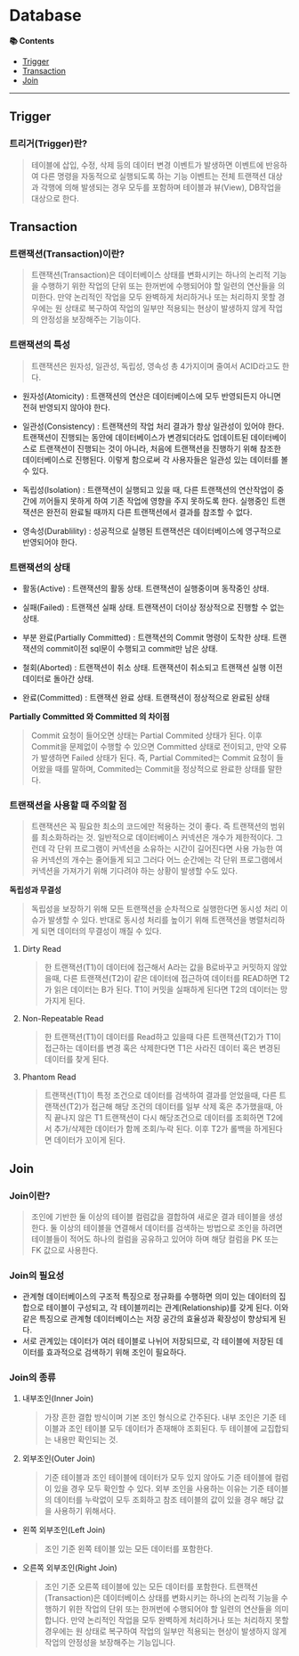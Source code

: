 # Database

**📚 Contents**

- [Trigger](#Trigger)
- [Transaction](#Transaction)
- [Join](#Join)

---

## Trigger

### 트리거(Trigger)란?

> 테이블에 삽입, 수정, 삭제 등의 데이터 변경 이벤트가 발생하면 이벤트에 반응하여 다른 명령을 자동적으로 실행되도록 하는 기능
> 이벤트는 전체 트랜잭션 대상과 각행에 의해 발생되는 경우 모두를 포함하며 테이블과 뷰(View), DB작업을 대상으로 한다.

## Transaction

### 트랜잭션(Transaction)이란?

> 트랜잭션(Transaction)은 데이터베이스 상태를 변화시키는 하나의 논리적 기능을 수행하기 위한 작업의 단위 또는 한꺼번에 수행되어야 할 일련의 연산들을 의미한다.
> 만약 논리적인 작업을 모두 완벽하게 처리하거나 또는 처리하지 못할 경우에는 원 상태로 복구하여 작업의 일부만 적용되는 현상이 발생하지 않게 작업의 안정성을 보장해주는 기능이다.

### 트랜잭션의 특성

> 트랜잭션은 원자성, 일관성, 독립성, 영속성 총 4가지이며 줄여서 ACID라고도 한다.

- 원자성(Atomicity)
  : 트랜잭션의 연산은 데이터베이스에 모두 반영되든지 아니면 전혀 반영되지 않아야 한다.

- 일관성(Consistency)
  : 트랜잭션의 작업 처리 결과가 항상 일관성이 있어야 한다. 트랜잭션이 진행되는 동안에 데이터베이스가 변경되더라도 업데이트된 데이터베이스로 트랜잭션이 진행되는 것이 아니라, 처음에 트랜잭션을 진행하기 위해 참조한 데이터베이스로 진행된다. 이렇게 함으로써 각 사용자들은 일관성 있는 데이터를 볼 수 있다.

- 독립성(Isolation)
  : 트랜잭션이 실행되고 있을 때, 다른 트랜잭션의 연산작업이 중간에 끼어들지 못하게 하여 기존 작업에 영향을 주지 못하도록 한다. 실행중인 트랜잭션은 완전히 완료될 때까지 다른 트랜잭션에서 결과를 참조할 수 없다.

- 영속성(Durablility)
  : 성공적으로 실행된 트랜잭션은 데이터베이스에 영구적으로 반영되어야 한다.

### 트랜잭션의 상태

- 활동(Active)
  : 트랜잭션의 활동 상태. 트랜잭션이 실행중이며 동작중인 상태.

- 실패(Failed)
  : 트랜잭션 실패 상태. 트랜잭션이 더이상 정상적으로 진행할 수 없는 상태.

- 부분 완료(Partially Committed)
  : 트랜잭션의 Commit 명령이 도착한 상태. 트랜잭션의 commit이전 sql문이 수행되고 commit만 남은 상태.

- 철회(Aborted)
  : 트랜잭션이 취소 상태. 트랜잭션이 취소되고 트랜잭션 실행 이전 데이터로 돌아간 상태.

- 완료(Committed)
  : 트랜잭션 완료 상태. 트랜잭션이 정상적으로 완료된 상태

**Partially Committed 와 Committed 의 차이점**

> Commit 요청이 들어오면 상태는 Partial Commited 상태가 된다. 이후 Commit을 문제없이 수행할 수 있으면 Committed 상태로 전이되고, 만약 오류가 발생하면 Failed 상태가 된다. 즉, Partial Commited는 Commit 요청이 들어왔을 때를 말하며, Commited는 Commit을 정상적으로 완료한 상태를 말한다.

### 트랜잭션을 사용할 때 주의할 점

> 트랜잭션은 꼭 필요한 최소의 코드에만 적용하는 것이 좋다. 즉 트랜잭션의 범위를 최소화하라는 것. 일반적으로 데이터베이스 커넥션은 개수가 제한적이다. 그런데 각 단위 프로그램이 커넥션을 소유하는 시간이 길어진다면 사용 가능한 여유 커넥션의 개수는 줄어들게 되고 그러다 어느 순간에는 각 단위 프로그램에서 커넥션을 가져가기 위해 기다려야 하는 상황이 발생할 수도 있다.

**독립성과 무결성**

> 독립성을 보장하기 위해 모든 트랜잭션을 순차적으로 실행한다면 동시성 처리 이슈가 발생할 수 있다.
> 반대로 동시성 처리를 높이기 위해 트랜잭션을 병렬처리하게 되면 데이터의 무결성이 깨질 수 있다.

1. Dirty Read

   > 한 트랜잭션(T1)이 데이터에 접근해서 A라는 값을 B로바꾸고 커밋하지 않았을때, 다른 트랜잭션(T2)이 같은 데이터에 접근하여 데이터를 READ하면 T2가 읽은 데이터는 B가 된다. T1이 커밋을 실패하게 된다면 T2의 데이터는 망가지게 된다.

2. Non-Repeatable Read

   > 한 트랜잭션(T1)이 데이터를 Read하고 있을때 다른 트랜잭션(T2)가 T1이 접근하는 데이터를 변경 혹은 삭제한다면 T1은 사라진 데이터 혹은 변경된 데이터를 찾게 된다.

3. Phantom Read
   > 트랜잭션(T1)이 특정 조건으로 데이터를 검색하여 결과를 얻었을때, 다른 트랜잭션(T2)가 접근해 해당 조건의 데이터를 일부 삭제 혹은 추가했을때, 아직 끝나지 않은 T1 트랜잭션이 다시 해당조건으로 데이터를 조회하면 T2에서 추가/삭제한 데이터가 함께 조회/누락 된다. 이후 T2가 롤백을 하게된다면 데이터가 꼬이게 된다.

## Join

### Join이란?

> 조인에 기반한 둘 이상의 테이블 컬럼값을 결합하여 새로운 결과 테이블을 생성한다.
> 둘 이상의 테이블을 연결해서 데이터를 검색하는 방법으로 조인을 하려면 테이블들이 적어도 하나의 컬럼을 공유하고 있어야 하며 해당 컬럼을 PK 또는 FK 값으로 사용한다.

### Join의 필요성

- 관계형 데이터베이스의 구조적 특징으로 정규화를 수행하면 의미 있는 데이터의 집합으로 테이블이 구성되고, 각 테이블끼리는 관계(Relationship)를 갖게 된다. 이와 같은 특징으로 관계형 데이터베이스는 저장 공간의 효율성과 확장성이 향상되게 된다.
- 서로 관계있는 데이터가 여러 테이블로 나뉘어 저장되므로, 각 테이블에 저장된 데이터를 효과적으로 검색하기 위해 조인이 필요하다.

### Join의 종류

1. 내부조인(Inner Join)

   > 가장 흔한 결합 방식이며 기본 조인 형식으로 간주된다.
   > 내부 조인은 기준 테이블과 조인 테이블 모두 데이터가 존재해야 조회된다. 두 테이블에 교집합되는 내용만 확인되는 것.

2. 외부조인(Outer Join)
   > 기준 테이블과 조인 테이블에 데이터가 모두 있지 않아도 기준 테이블에 컬럼이 있을 경우 모두 확인할 수 있다.
   > 외부 조인을 사용하는 이유는 기준 테이블의 데이터를 누락없이 모두 조회하고 참조 테이블의 값이 있을 경우 해당 값을 사용하기 위해서다.

- 왼쪽 외부조인(Left Join)

  > 조인 기준 왼쪽 테이블 있는 모든 데이터를 포함한다.

- 오른쪽 외부조인(Right Join)
  > 조인 기준 오른쪽 테이블에 있는 모든 데이터를 포함한다.
  > 트랜잭션(Transaction)은 데이터베이스 상태를 변화시키는 하나의 논리적 기능을 수행하기 위한 작업의 단위 또는 한꺼번에 수행되어야 할 일련의 연산들을 의미합니다.
  > 만약 논리적인 작업을 모두 완벽하게 처리하거나 또는 처리하지 못할 경우에는 원 상태로 복구하여 작업의 일부만 적용되는 현상이 발생하지 않게 작업의 안정성을 보장해주는 기능입니다.
